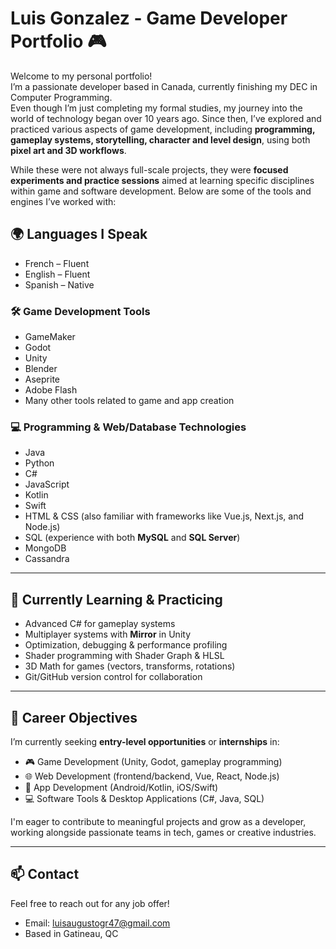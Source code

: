 # Luis Gonzalez - Game Developer Portfolio 🎮

Welcome to my personal portfolio!  
I’m a passionate developer based in Canada, currently finishing my DEC in Computer Programming.  
Even though I’m just completing my formal studies, my journey into the world of technology began over 10 years ago. Since then, I’ve explored and practiced various aspects of game development, including **programming, gameplay systems, storytelling, character and level design**, using both **pixel art and 3D workflows**.

While these were not always full-scale projects, they were **focused experiments and practice sessions** aimed at learning specific disciplines within game and software development. Below are some of the tools and engines I’ve worked with:

## 🌍 Languages I Speak
- French – Fluent  
- English – Fluent  
- Spanish – Native
  
### 🛠️ Game Development Tools
- GameMaker
- Godot
- Unity
- Blender
- Aseprite
- Adobe Flash
- Many other tools related to game and app creation

### 💻 Programming & Web/Database Technologies
- Java
- Python
- C#
- JavaScript
- Kotlin
- Swift
- HTML & CSS (also familiar with frameworks like Vue.js, Next.js, and Node.js)
- SQL (experience with both **MySQL** and **SQL Server**)
- MongoDB
- Cassandra

---

## 🌱 Currently Learning & Practicing
- Advanced C# for gameplay systems
- Multiplayer systems with **Mirror** in Unity
- Optimization, debugging & performance profiling
- Shader programming with Shader Graph & HLSL
- 3D Math for games (vectors, transforms, rotations)
- Git/GitHub version control for collaboration

---

## 🚀 Career Objectives

I’m currently seeking **entry-level opportunities** or **internships** in:
- 🎮 Game Development (Unity, Godot, gameplay programming)
- 🌐 Web Development (frontend/backend, Vue, React, Node.js)
- 📱 App Development (Android/Kotlin, iOS/Swift)
- 💻 Software Tools & Desktop Applications (C#, Java, SQL)

I'm eager to contribute to meaningful projects and grow as a developer, working alongside passionate teams in tech, games or creative industries.

---

## 📫 Contact
Feel free to reach out for any job offer!

- Email: luisaugustogr47@gmail.com
- Based in Gatineau, QC
